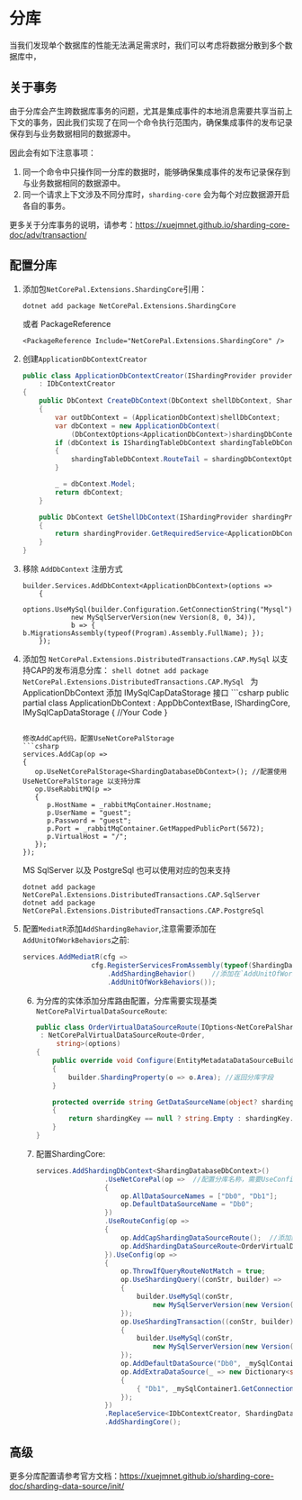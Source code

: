 # 分库

当我们发现单个数据库的性能无法满足需求时，我们可以考虑将数据分散到多个数据库中，


## 关于事务

由于分库会产生跨数据库事务的问题，尤其是集成事件的本地消息需要共享当前上下文的事务，因此我们实现了在同一个命令执行范围内，确保集成事件的发布记录保存到与业务数据相同的数据源中。

因此会有如下注意事项：

1. 同一个命令中只操作同一分库的数据时，能够确保集成事件的发布记录保存到与业务数据相同的数据源中。
2. 同一个请求上下文涉及不同分库时，`sharding-core` 会为每个对应数据源开启各自的事务。

更多关于分库事务的说明，请参考：https://xuejmnet.github.io/sharding-core-doc/adv/transaction/

## 配置分库

1. 添加包`NetCorePal.Extensions.ShardingCore`引用：

      ```shell
      dotnet add package NetCorePal.Extensions.ShardingCore
      ```
      或者 PackageReference
      ```
      <PackageReference Include="NetCorePal.Extensions.ShardingCore" />
      ```

2. 创建`ApplicationDbContextCreator`

    ```csharp
    public class ApplicationDbContextCreator(IShardingProvider provider)
        : IDbContextCreator
    {
        public DbContext CreateDbContext(DbContext shellDbContext, ShardingDbContextOptions shardingDbContextOptions)
        {
            var outDbContext = (ApplicationDbContext)shellDbContext;
            var dbContext = new ApplicationDbContext(
                (DbContextOptions<ApplicationDbContext>)shardingDbContextOptions.DbContextOptions, outDbContext.Mediator);
            if (dbContext is IShardingTableDbContext shardingTableDbContext)
            {
                shardingTableDbContext.RouteTail = shardingDbContextOptions.RouteTail;
            }
    
            _ = dbContext.Model;
            return dbContext;
        }
    
        public DbContext GetShellDbContext(IShardingProvider shardingProvider)
        {
            return shardingProvider.GetRequiredService<ApplicationDbContext>();
        }
    }
    
    ```

3. 移除 `AddDbContext` 注册方式
    ```chsarp
    builder.Services.AddDbContext<ApplicationDbContext>(options =>
        {
            options.UseMySql(builder.Configuration.GetConnectionString("Mysql"),
                new MySqlServerVersion(new Version(8, 0, 34)),
                b => { b.MigrationsAssembly(typeof(Program).Assembly.FullName); });
        });
    
    ```
   
4. 添加包 `NetCorePal.Extensions.DistributedTransactions.CAP.MySql` 以支持CAP的发布消息分库：
       ```shell
       dotnet add package NetCorePal.Extensions.DistributedTransactions.CAP.MySql
       ```
       为 ApplicationDbContext 添加 IMySqlCapDataStorage 接口
       ```csharp
       public partial class ApplicationDbContext : AppDbContextBase, 
           IShardingCore, IMySqlCapDataStorage
       {
            //Your Code
       }
      ```
   
      修改AddCap代码，配置UseNetCorePalStorage
      ```csharp
      services.AddCap(op =>
      {
         op.UseNetCorePalStorage<ShardingDatabaseDbContext>(); //配置使用UseNetCorePalStorage 以支持分库
         op.UseRabbitMQ(p =>
         {
            p.HostName = _rabbitMqContainer.Hostname;
            p.UserName = "guest";
            p.Password = "guest";
            p.Port = _rabbitMqContainer.GetMappedPublicPort(5672);
            p.VirtualHost = "/";
         });
      });
      ```
   
      MS SqlServer 以及 PostgreSql 也可以使用对应的包来支持
      ```shell
      dotnet add package NetCorePal.Extensions.DistributedTransactions.CAP.SqlServer
      dotnet add package NetCorePal.Extensions.DistributedTransactions.CAP.PostgreSql
      ```
   
5. 配置`MediatR`添加`AddShardingBehavior`,注意需要添加在`AddUnitOfWorkBehaviors`之前:

      ```csharp
      services.AddMediatR(cfg =>
                       cfg.RegisterServicesFromAssembly(typeof(ShardingDatabaseDbContextTests).Assembly)
                           .AddShardingBehavior()    //添加在`AddUnitOfWorkBehaviors`之前
                           .AddUnitOfWorkBehaviors());
   
      ```
   
   6. 为分库的实体添加分库路由配置，分库需要实现基类`NetCorePalVirtualDataSourceRoute`:

      ```csharp
      public class OrderVirtualDataSourceRoute(IOptions<NetCorePalShardingCoreOptions> options)
       : NetCorePalVirtualDataSourceRoute<Order,
           string>(options)
      {
          public override void Configure(EntityMetadataDataSourceBuilder<Order> builder)
          {
              builder.ShardingProperty(o => o.Area); //返回分库字段
          }
   
          protected override string GetDataSourceName(object? shardingKey)
          {
              return shardingKey == null ? string.Empty : shardingKey.ToString()!; //实现自定义分库逻辑
          }
      }
      ```

   7. 配置ShardingCore:

      ```csharp
      services.AddShardingDbContext<ShardingDatabaseDbContext>()
                       .UseNetCorePal(op =>  //配置分库名称，需要UseConfig中配置的名称保持一致
                       {
                           op.AllDataSourceNames = ["Db0", "Db1"];
                           op.DefaultDataSourceName = "Db0";
                       })
                       .UseRouteConfig(op =>
                       {
                           op.AddCapShardingDataSourceRoute();  //添加默认的PubishedMessage分库路由
                           op.AddShardingDataSourceRoute<OrderVirtualDataSourceRoute>();  //添加实体分库路由
                       }).UseConfig(op =>
                       {
                           op.ThrowIfQueryRouteNotMatch = true;
                           op.UseShardingQuery((conStr, builder) =>
                           {
                               builder.UseMySql(conStr,
                                   new MySqlServerVersion(new Version(8, 0, 34)));
                           });
                           op.UseShardingTransaction((conStr, builder) =>
                           {
                               builder.UseMySql(conStr,
                                   new MySqlServerVersion(new Version(8, 0, 34)));
                           });
                           op.AddDefaultDataSource("Db0", _mySqlContainer0.GetConnectionString());
                           op.AddExtraDataSource(_ => new Dictionary<string, string>
                           {
                               { "Db1", _mySqlContainer1.GetConnectionString() }
                           });
                       })
                       .ReplaceService<IDbContextCreator, ShardingDatabaseDbContextCreator>()
                       .AddShardingCore();
      ```
   

## 高级

更多分库配置请参考官方文档：https://xuejmnet.github.io/sharding-core-doc/sharding-data-source/init/